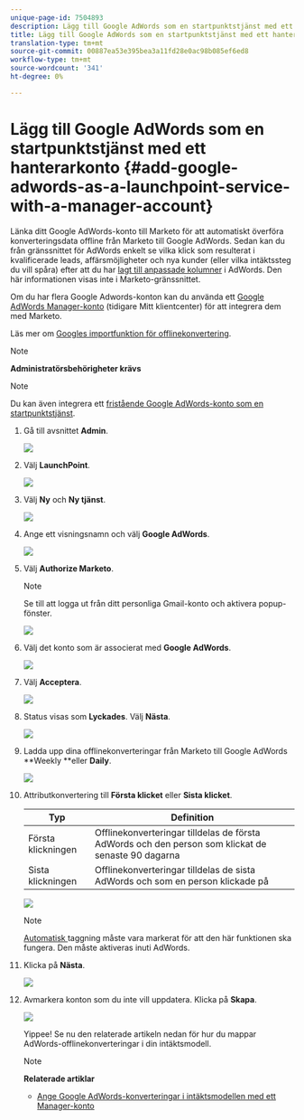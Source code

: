 ```yaml
---
unique-page-id: 7504893
description: Lägg till Google AdWords som en startpunktstjänst med ett Manager-konto - Marketo Docs - Produktdokumentation
title: Lägg till Google AdWords som en startpunktstjänst med ett hanterarkonto
translation-type: tm+mt
source-git-commit: 00887ea53e395bea3a11fd28e0ac98b085ef6ed8
workflow-type: tm+mt
source-wordcount: '341'
ht-degree: 0%

---
```



# Lägg till Google AdWords som en startpunktstjänst med ett hanterarkonto {#add-google-adwords-as-a-launchpoint-service-with-a-manager-account}

Länka ditt Google AdWords-konto till Marketo för att automatiskt överföra konverteringsdata offline från Marketo till Google AdWords. Sedan kan du från gränssnittet för AdWords enkelt se vilka klick som resulterat i kvalificerade leads, affärsmöjligheter och nya kunder (eller vilka intäktssteg du vill spåra) efter att du har [lagt till anpassade kolumner](https://support.google.com/adwords/answer/3073556) i AdWords. Den här informationen visas inte i Marketo-gränssnittet.

Om du har flera Google Adwords-konton kan du använda ett [Google AdWords Manager-konto](https://www.google.com/adwords/manager-accounts/) (tidigare Mitt klientcenter) för att integrera dem med Marketo.

Läs mer om [Googles importfunktion för offlinekonvertering](https://support.google.com/adwords/answer/2998031?hl=en).

>[!NOTE]
>
>**Administratörsbehörigheter krävs**

>[!NOTE]
>
>Du kan även integrera ett [fristående Google AdWords-konto som en startpunktstjänst](add-google-adwords-as-a-launchpoint-service.md).

1. Gå till avsnittet **Admin**.

   ![](assets/login-admin-1.png)

1. Välj **LaunchPoint**.

   ![](assets/image2014-12-5-14-3a35-3a27.png)

1. Välj **Ny** och **Ny tjänst**.

   ![](assets/image2015-2-23-14-3a54-3a50.png)

1. Ange ett visningsnamn och välj **Google AdWords**.

   ![](assets/new-service-google-1.png)

1. Välj **Authorize Marketo**.

   >[!NOTE]
   >
   >Se till att logga ut från ditt personliga Gmail-konto och aktivera popup-fönster.

   ![](assets/image2015-2-26-20-3a54-3a1.png)

1. Välj det konto som är associerat med **Google AdWords**.

   ![](assets/image2015-2-23-15-3a31-3a16.png)

1. Välj **Acceptera**.

   ![](assets/image2015-2-23-16-3a32-3a45.png)

1. Status visas som **Lyckades**. Välj **Nästa**.

   ![](assets/image2015-2-26-20-3a55-3a21.png)

1. Ladda upp dina offlinekonverteringar från Marketo till Google AdWords **Weekly **eller **Daily**.

   ![](assets/image2015-3-27-14-3a7-3a45.png)

1. Attributkonvertering till **Första klicket** eller **Sista klicket**.

   | Typ | Definition |
   |---|---|
   | Första klickningen | Offlinekonverteringar tilldelas de första AdWords och den person som klickat de senaste 90 dagarna |
   | Sista klickningen | Offlinekonverteringar tilldelas de sista AdWords och som en person klickade på |

   ![](assets/image2015-3-27-14-3a10-3a46.png)

   >[!NOTE]
   >
   >[Automatisk ](https://support.google.com/adwords/answer/1752125?hl=en) taggning måste vara markerat för att den här funktionen ska fungera. Den måste aktiveras inuti AdWords.

1. Klicka på **Nästa**.

   ![](assets/image2015-3-27-14-3a11-3a31.png)

1. Avmarkera konton som du inte vill uppdatera. Klicka på **Skapa**.

   ![](assets/image2015-3-27-14-3a12-3a51.png)

   Yippee! Se nu den relaterade artikeln nedan för hur du mappar AdWords-offlinekonverteringar i din intäktsmodell.

   >[!NOTE]
   >
   >**Relaterade artiklar**
   >
   >    
   >    
   >    * [Ange Google AdWords-konverteringar i intäktsmodellen med ett Manager-konto](../../../product-docs/reporting/revenue-cycle-analytics/revenue-cycle-models/set-google-adwords-conversions-in-the-revenue-model-with-a-manager-account.md)


